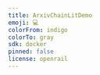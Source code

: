```yaml
---
title: ArxivChainLitDemo
emoji: 💻
colorFrom: indigo
colorTo: gray
sdk: docker
pinned: false
license: openrail
---
```

